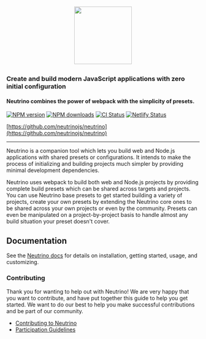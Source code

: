 <h1><p align="center"><a href="https://neutrinojs.org"><img src="https://raw.githubusercontent.com/neutrinojs/neutrino/master/docs/assets/logo.png" height="150" width="150"></a></p></h1>

### Create and build modern JavaScript applications with zero initial configuration

#### Neutrino combines the power of webpack with the simplicity of presets.

[![NPM version][npm-image]][npm-url] [![NPM downloads][npm-downloads]][npm-url]
[![CI Status][ci-image]][ci-url]
[![Netlify Status][netlify-image]][netlify-url]

[https://github.com/neutrinojs/neutrino](https://github.com/neutrinojs/neutrino)

---

Neutrino is a companion tool which lets you build web and Node.js applications
with shared presets or configurations. It intends to make the process of
initializing and building projects much simpler by providing minimal development
dependencies.

Neutrino uses webpack to build both web and Node.js projects by providing
complete build presets which can be shared across targets and projects. You can
use Neutrino base presets to get started building a variety of projects, create
your own presets by extending the Neutrino core ones to be shared across your
own projects or even by the community. Presets can even be manipulated on a
project-by-project basis to handle almost any build situation your preset
doesn't cover.

## Documentation

See the [Neutrino docs](https://neutrinojs.org/) for details on installation,
getting started, usage, and customizing.

### Contributing

Thank you for wanting to help out with Neutrino! We are very happy that you want
to contribute, and have put together this guide to help you get started. We want
to do our best to help you make successful contributions and be part of our
community.

- [Contributing to Neutrino](https://neutrinojs.org/contributing/)
- [Participation Guidelines](https://neutrinojs.org/contributing/code-of-conduct/)

[npm-image]: https://img.shields.io/npm/v/neutrino.svg
[npm-downloads]: https://img.shields.io/npm/dt/neutrino.svg
[npm-url]: https://www.npmjs.com/package/neutrino
[ci-image]: https://github.com/neutrinojs/neutrino/actions/workflows/ci.yml/badge.svg
[ci-url]: https://github.com/neutrinojs/neutrino/actions/workflows/ci.yml
[netlify-image]:
  https://api.netlify.com/api/v1/badges/faef6419-2d67-488a-95a8-998e1ad3e40f/deploy-status
[netlify-url]: https://app.netlify.com/sites/neutrinojs/deploys
